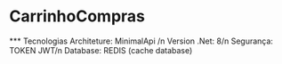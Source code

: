 # CarrinhoCompras

*** Tecnologias
Architeture: MinimalApi /n
Version .Net: 8/n
Segurança: TOKEN JWT/n
Database: REDIS (cache database)
